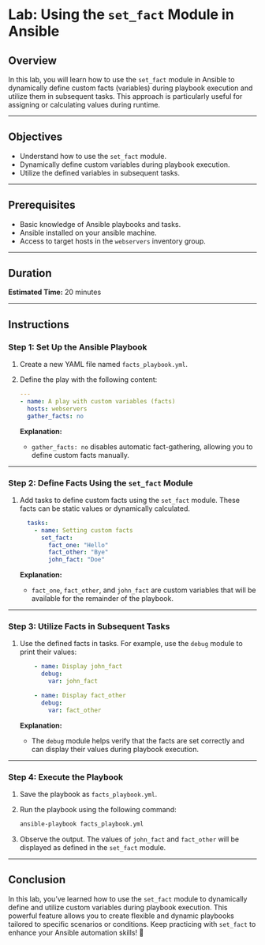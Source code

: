 # Lab: Using the `set_fact` Module in Ansible

## Overview

In this lab, you will learn how to use the `set_fact` module in Ansible to dynamically define custom facts (variables) during playbook execution and utilize them in subsequent tasks. This approach is
particularly useful for assigning or calculating values during runtime.

---

## Objectives

- Understand how to use the `set_fact` module.
- Dynamically define custom variables during playbook execution.
- Utilize the defined variables in subsequent tasks.

---

## Prerequisites

- Basic knowledge of Ansible playbooks and tasks.
- Ansible installed on your ansible machine.
- Access to target hosts in the `webservers` inventory group.

---

## Duration

**Estimated Time:** 20 minutes

---

## Instructions

### Step 1: Set Up the Ansible Playbook

1. Create a new YAML file named `facts_playbook.yml`.

2. Define the play with the following content:

   ```yaml
   ---
   - name: A play with custom variables (facts)
     hosts: webservers
     gather_facts: no
   ```

   **Explanation:**
    - `gather_facts: no` disables automatic fact-gathering, allowing you to define custom facts manually.

---

### Step 2: Define Facts Using the `set_fact` Module

1. Add tasks to define custom facts using the `set_fact` module. These facts can be static values or dynamically calculated.

   ```yaml
     tasks:
       - name: Setting custom facts
         set_fact:
           fact_one: "Hello"
           fact_other: "Bye"
           john_fact: "Doe"
   ```

   **Explanation:**
    - `fact_one`, `fact_other`, and `john_fact` are custom variables that will be available for the remainder of the playbook.

---

### Step 3: Utilize Facts in Subsequent Tasks

1. Use the defined facts in tasks. For example, use the `debug` module to print their values:

   ```yaml
       - name: Display john_fact
         debug:
           var: john_fact

       - name: Display fact_other
         debug:
           var: fact_other
   ```

   **Explanation:**
    - The `debug` module helps verify that the facts are set correctly and can display their values during playbook execution.

---

### Step 4: Execute the Playbook

1. Save the playbook as `facts_playbook.yml`.

2. Run the playbook using the following command:

   ```bash
   ansible-playbook facts_playbook.yml
   ```

3. Observe the output. The values of `john_fact` and `fact_other` will be displayed as defined in the `set_fact` module.

---

## Conclusion

In this lab, you’ve learned how to use the `set_fact` module to dynamically define and utilize custom variables during playbook execution. This powerful feature allows you to create flexible and
dynamic playbooks tailored to specific scenarios or conditions. Keep practicing with `set_fact` to enhance your Ansible automation skills! 👏

